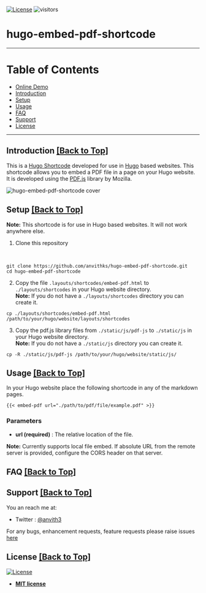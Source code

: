 [![License](http://img.shields.io/:license-mit-blue.svg?style=flat-square)](http://badges.mit-license.org) ![visitors](https://visitor-badge.glitch.me/badge?page_id=anvithks.hugo-embed-pdf-shortcode)
# hugo-embed-pdf-shortcode  
---  
# Table of Contents  

* [Online Demo](https://hugo-embed-pdf.netlify.app/)
* [Introduction](#introduction-back-to-top)
* [Setup](#setup-back-to-top)  
* [Usage](#usage-back-to-top)  
* [FAQ](#faq-back-to-top)  
* [Support](#support-back-to-top)  
* [License](#license-back-to-top)  

---

## Introduction [\[Back to Top\]](#table-of-contents)

This is a [Hugo Shortcode](https://gohugo.io/extras/shortcodes/) developed for use in [Hugo](https://gohugo.io/) based websites. This shortcode allows you to embed a PDF file in a page on your Hugo website.  
It is developed using the [PDF.js](https://mozilla.github.io/pdf.js/) library by Mozilla.

![hugo-embed-pdf-shortcode cover](https://github.com/anvithks/hugo-embed-pdf-shortcode/blob/master/hugo-embed-pdf-cover.png)

## Setup [\[Back to Top\]](#table-of-contents)

**Note:**  This shortcode is for use in Hugo based websites. It will not work anywhere else. 

1. Clone this repository
<br />

```shell
git clone https://github.com/anvithks/hugo-embed-pdf-shortcode.git
cd hugo-embed-pdf-shortcode
```

2. Copy the file `.layouts/shortcodes/embed-pdf.html` to  `./layouts/shortcodes` in your Hugo website directory.  
**Note:** If you do not have a `./layouts/shortcodes` directory you can create it.  

```shell
cp ./layouts/shortcodes/embed-pdf.html /path/to/your/hugo/website/layouts/shortcodes
```

3. Copy the pdf.js library files from `./static/js/pdf-js` to `./static/js` in your Hugo website directory.  
**Note:** If you do not have a `./static/js` directory you can create it.  

```shell
cp -R ./static/js/pdf-js /path/to/your/hugo/website/static/js/
```

## Usage [\[Back to Top\]](#table-of-contents)

In your Hugo website place the following shortcode in any of the markdown pages. 
```
{{< embed-pdf url="./path/to/pdf/file/example.pdf" >}}
```

### Parameters
- **url (required)** : The relative location of the file.

**Note:** Currently supports local file embed. If absolute URL from the remote server is provided, configure the CORS header on that server.


## FAQ [\[Back to Top\]](#table-of-contents)

## Support [\[Back to Top\]](#table-of-contents)
You an reach me at:
- Twitter : [@anvith3](https://twitter.com/anvith3)

For any bugs, enhancement requests, feature requests please raise issues [here](https://github.com/anvithks/hugo-embed-pdf-shortcode/issues)


## License [\[Back to Top\]](#table-of-contents)

[![License](http://img.shields.io/:license-mit-blue.svg?style=flat-square)](http://badges.mit-license.org)

- **[MIT license](http://opensource.org/licenses/mit-license.php)**
